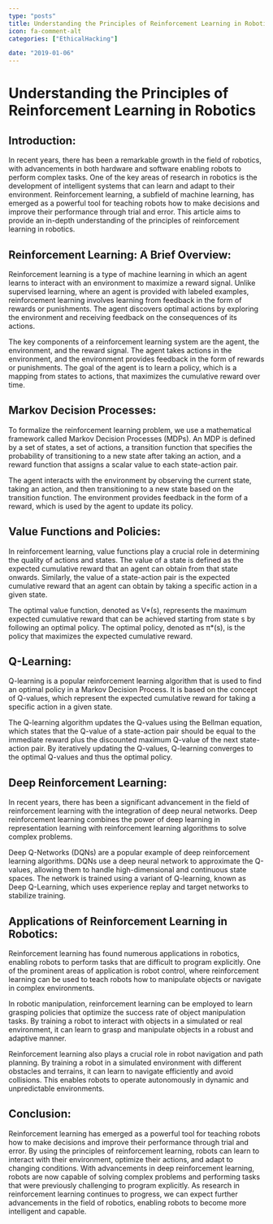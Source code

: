 ```yaml
---
type: "posts"
title: Understanding the Principles of Reinforcement Learning in Robotics
icon: fa-comment-alt
categories: ["EthicalHacking"]

date: "2019-01-06"
---
```




# Understanding the Principles of Reinforcement Learning in Robotics

## Introduction:

In recent years, there has been a remarkable growth in the field of robotics, with advancements in both hardware and software enabling robots to perform complex tasks. One of the key areas of research in robotics is the development of intelligent systems that can learn and adapt to their environment. Reinforcement learning, a subfield of machine learning, has emerged as a powerful tool for teaching robots how to make decisions and improve their performance through trial and error. This article aims to provide an in-depth understanding of the principles of reinforcement learning in robotics.

## Reinforcement Learning: A Brief Overview:

Reinforcement learning is a type of machine learning in which an agent learns to interact with an environment to maximize a reward signal. Unlike supervised learning, where an agent is provided with labeled examples, reinforcement learning involves learning from feedback in the form of rewards or punishments. The agent discovers optimal actions by exploring the environment and receiving feedback on the consequences of its actions.

The key components of a reinforcement learning system are the agent, the environment, and the reward signal. The agent takes actions in the environment, and the environment provides feedback in the form of rewards or punishments. The goal of the agent is to learn a policy, which is a mapping from states to actions, that maximizes the cumulative reward over time.

## Markov Decision Processes:

To formalize the reinforcement learning problem, we use a mathematical framework called Markov Decision Processes (MDPs). An MDP is defined by a set of states, a set of actions, a transition function that specifies the probability of transitioning to a new state after taking an action, and a reward function that assigns a scalar value to each state-action pair.

The agent interacts with the environment by observing the current state, taking an action, and then transitioning to a new state based on the transition function. The environment provides feedback in the form of a reward, which is used by the agent to update its policy.

## Value Functions and Policies:

In reinforcement learning, value functions play a crucial role in determining the quality of actions and states. The value of a state is defined as the expected cumulative reward that an agent can obtain from that state onwards. Similarly, the value of a state-action pair is the expected cumulative reward that an agent can obtain by taking a specific action in a given state.

The optimal value function, denoted as V*(s), represents the maximum expected cumulative reward that can be achieved starting from state s by following an optimal policy. The optimal policy, denoted as π*(s), is the policy that maximizes the expected cumulative reward.

## Q-Learning:

Q-learning is a popular reinforcement learning algorithm that is used to find an optimal policy in a Markov Decision Process. It is based on the concept of Q-values, which represent the expected cumulative reward for taking a specific action in a given state.

The Q-learning algorithm updates the Q-values using the Bellman equation, which states that the Q-value of a state-action pair should be equal to the immediate reward plus the discounted maximum Q-value of the next state-action pair. By iteratively updating the Q-values, Q-learning converges to the optimal Q-values and thus the optimal policy.

## Deep Reinforcement Learning:

In recent years, there has been a significant advancement in the field of reinforcement learning with the integration of deep neural networks. Deep reinforcement learning combines the power of deep learning in representation learning with reinforcement learning algorithms to solve complex problems.

Deep Q-Networks (DQNs) are a popular example of deep reinforcement learning algorithms. DQNs use a deep neural network to approximate the Q-values, allowing them to handle high-dimensional and continuous state spaces. The network is trained using a variant of Q-learning, known as Deep Q-Learning, which uses experience replay and target networks to stabilize training.

## Applications of Reinforcement Learning in Robotics:

Reinforcement learning has found numerous applications in robotics, enabling robots to perform tasks that are difficult to program explicitly. One of the prominent areas of application is robot control, where reinforcement learning can be used to teach robots how to manipulate objects or navigate in complex environments.

In robotic manipulation, reinforcement learning can be employed to learn grasping policies that optimize the success rate of object manipulation tasks. By training a robot to interact with objects in a simulated or real environment, it can learn to grasp and manipulate objects in a robust and adaptive manner.

Reinforcement learning also plays a crucial role in robot navigation and path planning. By training a robot in a simulated environment with different obstacles and terrains, it can learn to navigate efficiently and avoid collisions. This enables robots to operate autonomously in dynamic and unpredictable environments.

## Conclusion:

Reinforcement learning has emerged as a powerful tool for teaching robots how to make decisions and improve their performance through trial and error. By using the principles of reinforcement learning, robots can learn to interact with their environment, optimize their actions, and adapt to changing conditions. With advancements in deep reinforcement learning, robots are now capable of solving complex problems and performing tasks that were previously challenging to program explicitly. As research in reinforcement learning continues to progress, we can expect further advancements in the field of robotics, enabling robots to become more intelligent and capable.